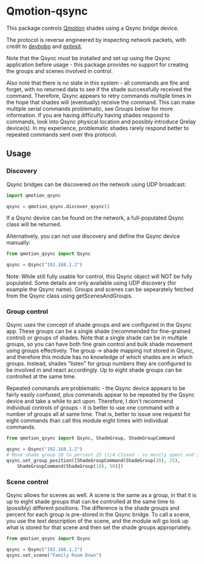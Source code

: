 # Qmotion-qsync

This package controls [Qmotion](https://www.legrand.us/qmotion) shades using a Qsync bridge device. 

The protocol is reverse engineered by inspecting network packets, with credit to [devbobo](https://github.com/devbobo/qmotion) and [exitexit](https://github.com/exitexit/qsync-control).	

Note that the Qsync must be installed and set up using the Qsync application before usage - this package provides no support for creating the groups and scenes involved in control.

Also note that there is no state in this system - all commands are fire and forget, with no returned data to see if the shade successfully received the command. Therefore, Qsync appears to retry commands multiple times in the hope that shades will (eventually) receive the command. This can make multiple serial commands problematic, see Groups below for more information. If you are having difficulty having shades respond to commands, look into Qsync physical location and possibly introduce Qrelay device(s). In my experience, problematic shades rarely respond better to repeated commands sent over this protocol.

## Usage

### Discovery
Qsync bridges can be discovered on the network using UDP broadcast:

```python
import qmotion_qsync

qsync = qmotion_qsync.discover_qsync()
```

If a Qsync device can be found on the network, a full-populated Qsync class will be returned.

Alternatively, you can not use discovery and define the Qsync device manually:

```python
from qmotion_qsync import Qsync

qsync = Qsync("192.168.1.2")
```
Note: While still fully usable for control, this Qsync object will NOT be fully populated. Some details are only available using UDP discovery (for example the Qsync name). Groups and scenes can be sepearately fetched from the Qsync class using getScenesAndGroups.

### Group control
Qsync uses the concept of shade groups and are configured in the Qsync app. These groups can be a single shade (recommended for fine-grained control) or groups of shades. Note that a single shade can be in multiple groups, so you can have both fine grain control and bulk shade movement using groups effectively. The group -> shade mapping not stored in Qsync, and therefore this module has no knowledge of which shades are in which groups. Instead, shades "listen" for group numbers they are configured to be involved in and react accordingly. Up to eight shade groups can be controlled at the same time.

Repeated commands are problematic - the Qsync device appears to be fairly easily confused, plus commands appear to be repeated by the Qsync device and take a while to act upon. Therefore, I don't recommend individual controls of groups - it is better to use one command with a number of groups all at same time. That is, better to issue one request for eight commands than call this module eight times with individual commands.

```python
from qmotion_qsync import Qsync, ShadeGroup, ShadeGroupCommand

qsync = Qsync("192.168.1.2")
# Move shade group 20 to percent 25 (1/4 closed - so mostly open) and shade group 18 to half closed
qsync.set_group_position([ShadeGroupCommand(ShadeGroup(20), 25), 
	ShadeGroupCommand(ShadeGroup(18), 50)])
```

### Scene control
Qsync allows for scenes as well. A scene is the same as a group, in that it is up to eight shade groups that can be controlled at the same time to (possibly) different positions. The difference is the shade groups and percent for each group is pre-stored in the Qsync bridge. To call a scene, you use the text description of the scene, and the module will go look up what is stored for that scene and then set the shade groups appropriately.

```python
from qmotion_qsync import Qsync

qsync = Qsync("192.168.1.2")
qsync.set_scene("Family Room Down")
```
